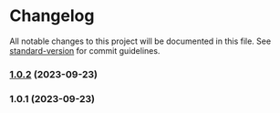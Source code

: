 # Changelog

All notable changes to this project will be documented in this file. See [standard-version](https://github.com/conventional-changelog/standard-version) for commit guidelines.

### [1.0.2](https://github.com/awillheartwu/yunplex/compare/v1.0.1...v1.0.2) (2023-09-23)

### 1.0.1 (2023-09-23)
